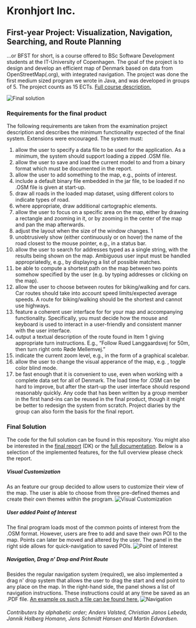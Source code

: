 # Kronhjort Inc.
## First-year Project: Visualization, Navigation, Searching, and Route Planning
...or BFST for short, is a course offered to BSc Software Development students at the IT-University of Copenhagen. The goal of the project is to design and develop an efficient map of Denmark based on data from OpenStreetMap(.org), with integrated navigation. The project was done the first medium sized program we wrote in Java, and was developed in groups of 5. The project counts as 15 ECTs. [Full course description.](https://mit.itu.dk/ucs/cb_www/course.sml?course_id=1793092&mode=search&semester_id=1784115&lang=da&print_friendly_p=t&goto=1474139326.000)

![Final solution](http://linkitto.me/wp-content/uploads/2016/06/mapAfter.png)

### Requirements for the final product
The following requirements are taken from the examination project description and describes the minimum functionality expected of the final system. Extensions were encouraged. The system must:
1. allow the user to specify a data file to be used for the application. As a minimum, the system
should support loading a zipped .OSM file.
2. allow the user to save and load the current model to and from a binary format which must be
documented in the report.
3. allow the user to add something to the map, e.g., points of interest.
4. include a default binary file embedded in the jar file, to be loaded if no .OSM file is given at
start-up.
5. draw all roads in the loaded map dataset, using different colors to indicate types of road.
6. where appropriate, draw additional cartographic elements.
7. allow the user to focus on a specific area on the map, either by drawing a rectangle and
zooming in it, or by zooming in the center of the map and pan the map afterwards.
8. adjust the layout when the size of the window changes.
1
9. unobtrusively show (either continuously or on hover) the name of the road closest to the mouse
pointer, e.g., in a status bar.
10. allow the user to search for addresses typed as a single string, with the results being shown
on the map. Ambiguous user input must be handled appropriatedly, e.g., by displaying a list
of possible matches.
11. be able to compute a shortest path on the map between two points somehow specified by the
user (e.g. by typing addresses or clicking on the map).
12. allow the user to choose between routes for biking/walking and for cars. Car routes should
take into account speed limits/expected average speeds. A route for biking/walking should be
the shortest and cannot use highways.
13. feature a coherent user interface for for your map and accompanying functionality. Specifically,
you must decide how the mouse and keyboard is used to interact in a user-friendly and
consistent manner with the user interface.
14. output a textual description of the route found in Item 1 giving appropriate turn instructions.
E.g., “Follow Rued Langgaardsvej for 50m, then turn right onto Røde Mellemvej.”
15. indicate the current zoom level, e.g., in the form of a graphical scalebar.
16. allow the user to change the visual apperance of the map, e.g. , toggle color blind mode.
17. be fast enough that it is convenient to use, even when working with a complete data set for
all of Denmark. The load time for .OSM can be hard to improve, but after the start-up the
user interface should respond reasonably quickly.
Any code that has been written by a group member in the first hand-ins can be reused in the
final product, though it might be better to redesign the system from scratch. Project diaries by the
group can also form the basis for the final report.


### Final Solution
The code for the full solution can be found in this repository. You might also be interested in the [final report](http://kronhjort.duxcloud.com/report.pdf) (DK) or the [full documentation](http://kronhjort.duxcloud.com/). Below is a selection of the implemented features, for the full overview please check the report.
##### Visual Customization
As an feature our group decided to allow users to customize their view of the map. The user is able to choose from three pre-defined themes and create their own themes within the program.
![Visual Customization](http://linkitto.me/wp-content/uploads/2016/06/mapTheme.png)
##### User added Point of Interest
The final program loads most of the common points of interest from the .OSM format. However, users are free to add and save their own POI to the map. Points can later be moved and altered by the user. The panel in the right side allows for quick-navigation to saved POIs.
![Point of Interest](http://linkitto.me/wp-content/uploads/2016/06/mapPOI.png)

##### Navigation, Drag n' Drop and Print Route
Besides the regular navigation system (required), we also implemented a drag n' drop system that allows the user to drag the start and end point to any place on the map. In the right-hand side, the panel shows a list of navigation instructions. These instructions could at any time be saved as an .PDF file. [An example os such a file can be found here.](http://kronhjort.duxcloud.com/preview.pdf)
![Navigation](http://linkitto.me/wp-content/uploads/2016/06/mapNavigation.png)
###### Contributers by alphabetic order; Anders Valsted, Christian Janos Lebeda, Jannik Halberg Homann, Jens Schmidt Hansen and Martin Edvardsen.
